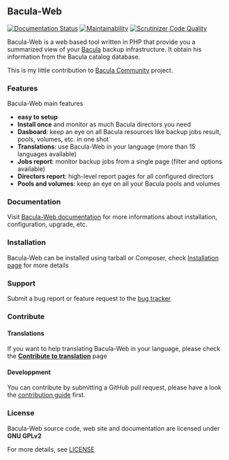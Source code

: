 ## Bacula-Web

[![Documentation Status](https://readthedocs.org/projects/bacula-web/badge/?version=latest)](http://docs.bacula-web.org/en/master/?badge=latest)
[![Maintainability](https://api.codeclimate.com/v1/badges/db37b493624cee584d85/maintainability)](https://codeclimate.com/github/bacula-web/bacula-web/maintainability)
[![Scrutinizer Code Quality](https://scrutinizer-ci.com/g/bacula-web/bacula-web/badges/quality-score.png?b=develop)](https://scrutinizer-ci.com/g/bacula-web/bacula-web/?branch=develop)

Bacula-Web is a web based tool written in PHP that provide you a summarized view of your [Bacula](https://www.bacula.org) backup infrastructure. 
It obtain his information from the Bacula catalog database.

This is my little contribution to [Bacula Community](http://www.bacula.org) project.

### Features

Bacula-Web main features

* **easy to setup**
* **Install once** and monitor as much Bacula directors you need
* **Dasboard**: keep an eye on all Bacula resources like backup jobs result, pools, volumes, etc. in one shot
* **Translations**: use Bacula-Web in your language (more than 15 languages available)
* **Jobs report**: monitor backup jobs from a single page (filter and options available)
* **Directors report**: high-level report pages for all configured directors
* **Pools and volumes**: keep an eye on all your Bacula pools and volumes

### Documentation

Visit [Bacula-Web documentation](http://docs.bacula-web.org) for more informations about installation, configuration, upgrade, etc.

### Installation

Bacula-Web can be installed using tarball or Composer, check [Installation page](http://docs.bacula-web.org/en/latest/02_install/index.html) for more details

### Support

Submit a bug report or feature request to the [bug tracker](https://bugs.bacula-web.org)

### Contribute

#### Translations

If you want to help translating Bacula-Web in your language, please check the **[Contribute to translation](http://docs.bacula-web.org/en/latest/04_contribute/translations.html)** page

#### Developpment

You can contribute by submitting a GitHub pull request, please have a look the [contribution guide](http://docs.bacula-web.org/en/latest/04_contribute/development.html) first.

### License

Bacula-Web source code, web site and documentation are licensed under **GNU GPLv2**

For more details, see [LICENSE](https://github.com/bacula-web/bacula-web/blob/master/LICENSE) 
